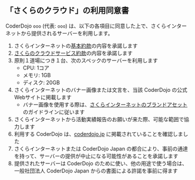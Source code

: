 <!--
プルリクエストありがとうございます! 以下の「ooo」の部分に直接ご記入していただける嬉しいです! 🙏 ✨
-->

## 「さくらのクラウド」の利用同意書

CoderDojo `ooo` (代表: `ooo`) は、以下の各項目に同意した上で、さくらインターネットから提供されるサーバーを利用します。

1. さくらインターネットの[基本約款](https://www.sakura.ad.jp/agreement/[a]yakkan0_kihon.pdf)の内容を承諾します
2. [さくらのクラウドサービス約款](https://www.sakura.ad.jp/agreement/[a]yakkan_cloud.pdf)の内容を承諾します
3. 原則１道場につき１台、次のスペックのサーバーを利用します
   - CPU: 1コア
   - メモリ: 1GB
   - ディスク: 20GB
4. さくらインターネットのバナー画像または文言を、当該 CoderDojo の公式Webサイトに掲載します
   - バナー画像を使用する際は、[さくらインターネットのブランドアセット](https://www.sakura.ad.jp/brand-assets/)のガイドラインに従います
5. さくらインターネットから活動実績報告のお願いが来た際、可能な範囲で協力します
6. 利用する CoderDojo は、[coderdojo.jp](https://coderdojo.jp/#dojos) に掲載されていることを確認しました
7. さくらインターネットまたは CoderDojo Japan の都合により、事前の通達を持って、サーバーの提供が中止になる可能性があることを承諾します
8. 提供されたサーバーは CoderDojo のために使い、他の用途で使う場合は、一般社団法人 CoderDojo Japan からの書面による許諾を事前に得ます
